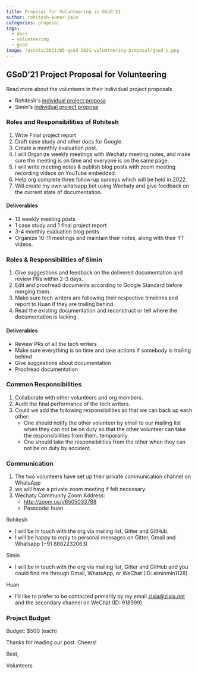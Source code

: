 ```yaml
---
title: Proposal for Volunteering in GSoD'21
author: rohitesh-kumar-jain
categories: proposal
tags:
  - docs
  - volunteering
  - gsod
image: /assets/2021/05-gsod-2021-volunteering-proposal/gsod_s.png
---
```


## GSoD’21 Project Proposal for Volunteering

Read more about the volunteers in their individual project proposals

* Rohitesh's [individual project proposa](https://wechaty.js.org/2021/05/04/rohitesh-applicant-for-volunteering-gsod/)
* Simin's [individual project proposa](https://wechaty.js.org/2021/05/04/gsod21-simin-proposal/)

### Roles and Responsibilities of Rohitesh

1) Write Final project report
2) Draft case study and other docs for Google.
3) Create a monthly evaluation post.
4) I will Organize weekly meetings with Wechaty meeting notes, and make sure the meeting is on time and everyone is on the same page.
5) I will write meeting notes & publish blog posts with zoom meeting recording videos on YouTube embedded.
6) Help org complete three follow-up surveys which will be held in 2022.
7) Will create my own whatsapp bot using Wechaty and give feedback on the current state of documentation.

#### Deliverables

* 13 weekly meeting posts
* 1 case study and 1 final project report
* 3-4 monthly evaluation blog posts
* Organize 10-11 meetings and maintain their notes, along with their YT videos.

### Roles & Responsibilities of Simin

1) Give suggestions and feedback on the delivered documentation and review PRs within 2-3 days.
2) Edit and proofread documents according to Google Standard before merging them.
3) Make sure tech writers are following their respective timelines and report to Huan if they are trailing behind.
4) Read the existing documentation and reconstruct or tell where the documentation is lacking.

#### Deliverables

* Review PRs of all the tech writers
* Make sure everything is on time and take actions if somebody is trailing behind
* Give suggestions about documentation
* Proofread documentation

### Common Responsibilities

1) Collaborate with other volunteers and org members.
2) Audit the final performance of the tech writers.
3) Could we add the following responsibilities so that we can back up each other:
    * One should notify the other volunteer by email to our mailing list when they can not be on duty so that the other volunteer can take the responsibilities from them, temporarily.
    * One should take the responsibilities from the other when they can not be on duty by accident.

### Communication

1) The two volunteers have set up their private communication channel on WhatsApp
2) we will have a private zoom meeting if felt necessary.
3) Wechaty Community Zoom Address:
    * <http://zoom.us/j/6505033788>
    * Passcode: huan

Rohitesh

* I will be in touch with the org via mailing list, Gitter and GitHub.
* I will be happy to reply to personal messages on Gitter, Gmail and Whatsapp (+91 8882232063)

Simin

* I will be in touch with the org via mailing list, Gitter and GitHub and you could find me through Gmail, WhatsApp, or WeChat (ID: siminmin1128).

Huan

* I’d like to prefer to be contacted primarily by my email zixia@zixia.net and the secondary channel on WeChat (ID: 918999).

### Project Budget

Budget: $500 (each)

Thanks for reading our post. Cheers!

Best,

Volunteers
